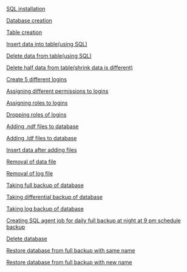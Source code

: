[SQL installation]()

[Database creation]()

[Table creation]()

[Insert data into table(using SQL)]()

[Delete data from table(using SQL)]()

[Delete half data from table(shrink data is different)]()

[Create 5 different logins]()

[Assigning different permissions to logins]()

[Assigning roles to logins]()

[Dropping roles of logins]()

[Adding .ndf files to database]()

[Adding .ldf files to database]()

[Insert data after adding files]()

[Removal of data file]()

[Removal of log file]()

[Taking full backup of database]()

[Taking differential backup of database]()

[Taking log backup of database]()

[Creating SQL agent job for daily full backup at night at 9 pm schedule backup]()

[Delete database]()

[Restore database from full backup with same name]()

[Restore database from full backup with new name]()
